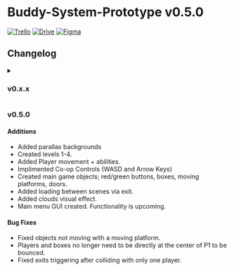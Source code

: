 # Buddy-System-Prototype v0.5.0

[![Trello](https://img.shields.io/badge/Trello-Buddy%20System-gold?style=flat&logo=trello&logoColor=gold)](https://trello.com/b/uMhBe6WG/test-client) 
[![Drive](https://img.shields.io/badge/Google%20Drive-Sprites-4f88d9?style=flat&logo=googledrive&logoColor=4f88d9)](https://drive.google.com/drive/folders/1dFVxvpVcE2ASSKxN3ZY_Zmdh2MrkL-_U)
[![Figma](https://img.shields.io/badge/Figma-Journey%20Map-red?style=flat&logo=figma)](https://www.figma.com/file/KajRMObt9qnlSC2TYpN17P/Untitled?node-id=0%3A1&t=27denNF0DfeVXQKb-1)


<h2>Changelog</h2>
<details>

<summary><h3>v0.x.x</h3></summary>

<h4>Additions</h4>

- Increased speed of boxes
- Slowed down / decreased number of clouds.
- Replaced green button with red on level 5
- Added level reset button

<h4>Bug Fixes</h4>

- Fixed softlock on level 3

</details>

<summary><h3>v0.5.0</h3></summary>

<h4>Additions</h4>

- Added parallax backgrounds
- Created levels 1-4.
- Added Player movement + abilities.
- Implimented Co-op Controls (WASD and Arrow Keys)
- Created main game objects; red/green buttons, boxes, moving platforms, doors.
- Added loading between scenes via exit.
- Added clouds visual effect.
- Main menu GUI created. Functionality is upcoming.

<h4>Bug Fixes</h4>

- Fixed objects not moving with a moving platform.
- Players and boxes no longer need to be directly at the center of P1 to be bounced.
- Fixed exits triggering after colliding with only one player.
</details>
